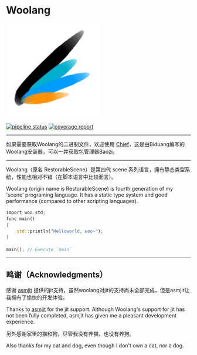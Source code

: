 # Woolang

![logo](image/woolang_logo.png)

[![pipeline status](https://git.cinogama.net/cinogamaproject/woolang/badges/master/pipeline.svg)](https://gitlab.cinogama.com/cinogamaproject/woolang/-/commits/master)
[![coverage report](https://git.cinogama.net/cinogamaproject/woolang/badges/master/coverage.svg)](https://gitlab.cinogama.com/cinogamaproject/woolang/-/commits/master)

---

如果需要获取Woolang的二进制文件，欢迎使用 [Chief](https://github.com/BiDuang/Chief)，这是由Biduang编写的Woolang安装器，可以一并获取包管理器Baozi。

---

Woolang（原名 RestorableScene）是第四代 scene 系列语言，拥有静态类型系统，性能也相对不错（在脚本语言中比较而言）。

Woolang (origin name is RestorableScene) is fourth generation of my 'scene' programing language. It has a static type system and good performance (compared to other scripting languages).

```rust
import woo.std;
func main()
{
    std::println("Helloworld, woo~");
}

main(); // Execute `main`
```

---

## 鸣谢（Acknowledgments）

感谢 [asmjit](https://asmjit.com/) 提供的jit支持，虽然woolang对jit的支持尚未全部完成，但是asmjit让我拥有了愉快的开发体验。

Thanks to [asmjit](https://asmjit.com/) for the jit support. Although Woolang's support for jit has not been fully completed, asmjit has given me a pleasant development experience.

另外感谢家里的猫和狗，尽管我没有养猫，也没有养狗。

Also thanks for my cat and dog, even though I don't own a cat, nor a dog.
